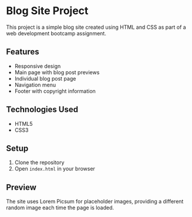 # Blog Site Project

This project is a simple blog site created using HTML and CSS as part of a web development bootcamp assignment.

## Features

- Responsive design
- Main page with blog post previews
- Individual blog post page
- Navigation menu
- Footer with copyright information

## Technologies Used

- HTML5
- CSS3

## Setup

1. Clone the repository
2. Open `index.html` in your browser

## Preview

The site uses Lorem Picsum for placeholder images, providing a different random image each time the page is loaded.
